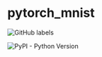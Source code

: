 # pytorch_mnist

![GitHub labels](https://img.shields.io/github/labels/yifeng2019uwb/pytorch_mnist/help?style=plastic)

![PyPI - Python Version](https://img.shields.io/pypi/pyversions/action?logo=github&style=plastic)
